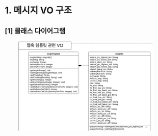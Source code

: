 # 1. 메시지 VO 구조

## \[1] 클래스 다이어그램

<figure><img src="../../../../.gitbook/assets/image (2) (1).png" alt=""><figcaption></figcaption></figure>

